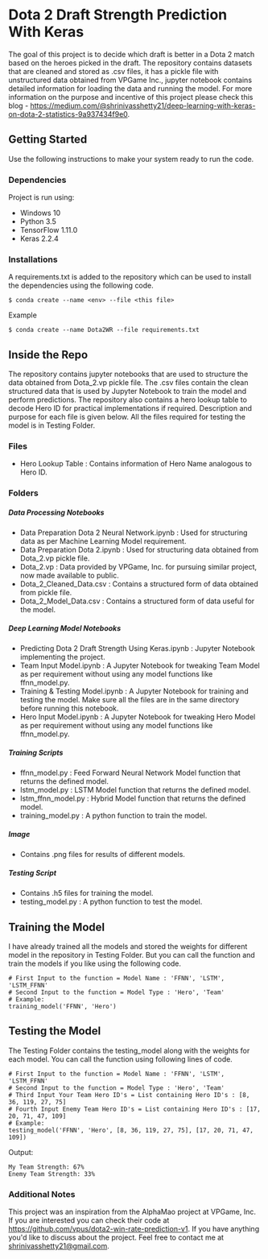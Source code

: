 # Dota 2 Draft Strength Prediction With Keras

The goal of this project is to decide which draft is better in a Dota 2 match based on the heroes picked in the draft. The repository contains datasets that are cleaned and stored as .csv files, it has a pickle file with unstructured data obtained from VPGame Inc., jupyter notebook contains detailed information for loading the data and running the model.
For more information on the purpose and incentive of this project please check this blog - https://medium.com/@shrinivasshetty21/deep-learning-with-keras-on-dota-2-statistics-9a937434f9e0.

## Getting Started

Use the following instructions to make your system ready to run the code.

### Dependencies

Project is run using:
- Windows 10
- Python 3.5
- TensorFlow 1.11.0
- Keras 2.2.4

### Installations

A requirements.txt is added to the repository which can be used to install the dependencies using the following code.

```
$ conda create --name <env> --file <this file>
```

Example

```
$ conda create --name Dota2WR --file requirements.txt
```

## Inside the Repo

The repository contains jupyter notebooks that are used to structure the data obtained from Dota_2.vp pickle file. 
The .csv files contain the clean structured data that is used by Jupyter Notebook to train the model and perform predictions. 
The repository also contains a hero lookup table to decode Hero ID for practical implementations if required.
Description and purpose for each file is given below.
All the files required for testing the model is in Testing Folder.
  
### Files
- Hero Lookup Table : Contains information of Hero Name analogous to Hero ID.

### Folders
##### Data Processing Notebooks
- Data Preparation Dota 2 Neural Network.ipynb : Used for structuring data as per Machine Learning Model requirement. 
- Data Preparation Dota 2.ipynb : Used for structuring data obtained from Dota_2.vp pickle file.
- Dota_2.vp : Data provided by VPGame, Inc. for pursuing similar project, now made available to public.
- Dota_2_Cleaned_Data.csv : Contains a structured form of data obtained from pickle file.
- Dota_2_Model_Data.csv : Contains a structured form of data useful for the model.

##### Deep Learning Model Notebooks
- Predicting Dota 2 Draft Strength Using Keras.ipynb : Jupyter Notebook implementing the project.
- Team Input Model.ipynb : A Jupyter Notebook for tweaking Team Model as per requirement without using any model functions like ffnn_model.py.
- Training & Testing Model.ipynb : A Jupyter Notebook for training and testing the model. Make sure all the files are in the same directory before running this notebook.
- Hero Input Model.ipynb : A Jupyter Notebook for tweaking Hero Model as per requirement without using any model functions like ffnn_model.py.

##### Training Scripts
- ffnn_model.py : Feed Forward Neural Network Model function that returns the defined model.
- lstm_model.py : LSTM Model function that returns the defined model.
- lstm_ffnn_model.py : Hybrid Model function that returns the defined model.
- training_model.py : A python function to train the model.

##### Image
- Contains .png files for results of different models.

##### Testing Script
- Contains .h5 files for training the model.
- testing_model.py : A python function to test the model.

## Training the Model

I have already trained all the models and stored the weights for different model in the repository in Testing Folder.
But you can call the function and train the models if you like using the following code.

```
# First Input to the function = Model Name : 'FFNN', 'LSTM', 'LSTM_FFNN'
# Second Input to the function = Model Type : 'Hero', 'Team'
# Example:
training_model('FFNN', 'Hero')
```

## Testing the Model

The Testing Folder contains the testing_model along with the weights for each model.
You can call the function using following lines of code.

```
# First Input to the function = Model Name : 'FFNN', 'LSTM', 'LSTM_FFNN'
# Second Input to the function = Model Type : 'Hero', 'Team'
# Third Input Your Team Hero ID's = List containing Hero ID's : [8, 36, 119, 27, 75]
# Fourth Input Enemy Team Hero ID's = List containing Hero ID's : [17, 20, 71, 47, 109]
# Example:
testing_model('FFNN', 'Hero', [8, 36, 119, 27, 75], [17, 20, 71, 47, 109])
```
Output:
```
My Team Strength: 67%
Enemy Team Strength: 33%
```
### Additional Notes

This project was an inspiration from the AlphaMao project at VPGame, Inc.
If you are interested you can check their code at https://github.com/vpus/dota2-win-rate-prediction-v1.
If you have anything you'd like to discuss about the project. Feel free to contact me at shrinivasshetty21@gmail.com.
